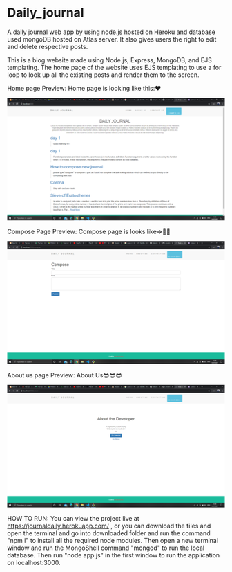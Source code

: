 # Daily_journal
A daily journal web app by using node.js hosted on Heroku and database used  mongoDB hosted on Atlas server. It also gives users the right to edit and delete respective posts.

This is a blog website made using Node.js, Express, MongoDB, and EJS templating. The home page of the website uses EJS templating to use a for loop to look up all the existing posts and render them to the screen.



Home page Preview:
Home page is looking like this:❤

![home page](picsReadme/Screenshot%20(73).png)


Compose Page Preview:
Compose page is looks like=>👏👏


![Compose page](picsReadme/Screenshot%20(75).png)


About us page Preview:
About Us😎😎😎


![About Us](picsReadme/Screenshot%20(74).png)



HOW TO RUN: You can view the project live at https://journaldaily.herokuapp.com/ , or you can download the files and open the terminal and go into downloaded folder and run the command "npm i" to install all the required node modules. Then open a new terminal window and run the MongoShell command "mongod" to run the local database. Then run "node app.js" in the first window to run the application on localhost:3000.

